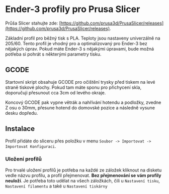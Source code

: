 # Ender-3 profily pro Prusa Slicer

Průša Slicer stahujte zde: [https://github.com/prusa3d/PrusaSlicer/releases](https://github.com/prusa3d/PrusaSlicer/releases).
 
Základní profil pro běžný tisk s PLA. Teploty jsou nastaveny univerzálně na 205/60. Tento profil je vhodný pro a optimalizovaný pro Ender-3 bez nějakých úprav. Pokud máte Ender-3 s nějakými úpravami, bude možná potřeba si pohrát s některými parametry tisku.

## GCODE
Startovní skript obsahuje GCODE pro očištění trysky před tiskem na levé straně tiskové plochy. Pokud tam máte sponu pro přichycení skla, doporučuji přesunout cca 3cm od levého okraje.

Koncový GCODE pak vypne větrák a nahřívání hotendu a podložky, zvedne Z osu o 30mm, přesune hotend do domovské pozice a následně vysune desku dopředu.

## Instalace
Profil přidáte do sliceru přes položku v menu `Soubor -> Importovat -> Importovat Konfiguraci`.

### Uložení profilů
Pro trvalé uložení profilů je potřeba na každé ze záložek kliknout na disketu vedle názvu profilu, a profil přejmenovat. **Bez přejmenování se vám profily neuloží**. Je potřeba toto udělat na všech záložkách, čili u `Nastavení tisku`, `Nastavení filamentu` a také u `Nastavení tiskárny`

